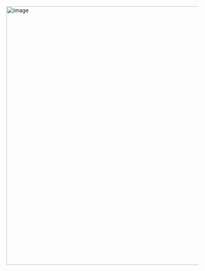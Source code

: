 
<img width="1366" height="678" alt="image" src="https://github.com/user-attachments/assets/1d28ae56-3add-4c3a-9adf-2bd74289251b" />
